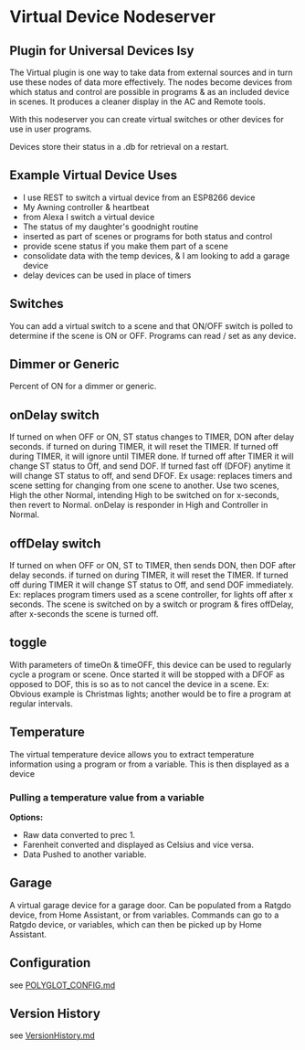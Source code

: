 # Virtual Device Nodeserver

## Plugin for Universal Devices Isy

The Virtual plugin is one way to take data from external sources and in turn use
these nodes of data more effectively.  The nodes become devices from which status
and control are possible in programs & as an included device in scenes.  It produces
a cleaner display in the AC and Remote tools.

With this nodeserver you can create virtual switches or other devices
 for use in user programs.

Devices store their status in a .db for retrieval on a restart.

## Example Virtual Device Uses

- I use REST to switch a virtual device from an ESP8266 device
- My Awning controller & heartbeat
- from Alexa I switch a virtual device
- The status of my daughter's goodnight routine
- inserted as part of scenes or programs for both status and control
- provide scene status if you make them part of a scene
- consolidate data with the temp devices, & I am looking to add a garage device
- delay devices can be used in place of timers

## Switches

You can add a virtual switch to a scene and that ON/OFF switch is polled to
determine if the scene is ON or OFF. Programs can read / set as any device.

## Dimmer or Generic

Percent of ON for a dimmer or generic.

## onDelay switch

If turned on when OFF or ON, ST status changes to TIMER, DON after delay seconds.
if turned on during TIMER, it will reset the TIMER.
If turned off during TIMER, it will ignore until TIMER done.
If turned off after TIMER it will change ST status to Off, and send DOF.
If turned fast off (DFOF) anytime it will change ST status to off, and send DFOF.
Ex usage: replaces timers and scene setting for changing from one scene to another.
Use two scenes, High the other Normal, intending High to be switched on for x-seconds,
then revert to Normal.  onDelay is responder in High and Controller in Normal.

## offDelay switch

If turned on when OFF or ON, ST to TIMER, then sends DON, then DOF after delay seconds.
if turned on during TIMER, it will reset the TIMER.
If turned off during TIMER it will change ST status to Off, and send DOF immediately.
Ex: replaces program timers used as a scene controller, for lights off after x seconds.
The scene is switched on by a switch or program & fires offDelay, after
x-seconds the scene is turned off.

## toggle

With parameters of timeOn & timeOFF, this device can be used to regularly
cycle a program or scene.
Once started it will be stopped with a DFOF as opposed to DOF, this is so as
to not cancel the device in a scene.
Ex: Obvious example is Christmas lights; another would be to fire a program at
regular intervals.

## Temperature

The virtual temperature device allows you to extract temperature information
using a program or from a variable.  This is then displayed as a device

### Pulling a temperature value from a variable

**Options:**

- Raw data converted to prec 1.
- Farenheit converted and displayed as Celsius and vice versa.
- Data Pushed to another variable.

## Garage

A virtual garage device for a garage door.  Can be populated from a Ratgdo device,
from Home Assistant, or from variables.  Commands can go to a Ratgdo device, or
variables, which can then be picked up by Home Assistant.

## Configuration

see [POLYGLOT_CONFIG.md][config]

## Version History

see [VersionHistory.md][versions]

[versions]: VersionHistory.md
[config]: POLYGLOT_CONFIG.md
